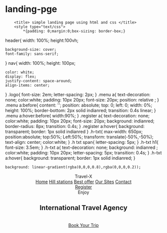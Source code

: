 # landing-pge
<!DOCTYPE html>
<html>
    <head>
        

        <title> simple landing page using html and css </title>
        <style type="text/css">
            *{padding: 0;margin:0;box-sizing: border-box;}
header{
    width: 100%;
    height:100vh;
    
    background-size: cover;
    font-family: sans-serif;
}
nav{
    width: 100%;
    height: 100px;
    
    color: white;
    display: flex;
    justify-content: space-around;
    align-items: center;
}
 .logo{
    font-size: 2em;
    letter-spacing: 2px;
 }
 .menu a{
    text-decoration: none;
    color:white;
    padding: 10px 20px;
    font-size: 20px;
    position: relative ;
 }
  .menu a:before{
    content: '';
    position: absolute;
    top: 0;
    left: 0;
    width: 0%;
    height: 100%;
    border-bottom: 2px solid indianred;
    transition: 0.4s linear;
  }
  .menu a:hover:before{
    width:90%;
  }
 .register a{
    text-decoration: none;
    color:white;
    padding: 10px 20px;
    font-size: 20px;
    background: indianred;
    border-radius: 8px;
    transition: 0.4s;
 }
 .register a:hover{
    background: transparent;
    border: 1px solid indianred
 }
 .h-txt{
    max-width: 650px;
    position:absolute;
    top:50%;
    Left:50%;
    transform: translate(-50%,-50%);
    text-align: center;
    color:white;
 }
 .h txt span{
    letter-spacing: 5px;
 }
 .h-txt h1{
    font-size: 3.5em;
 }
 .h-txt a{
    text-decoration: none;
    background: indianred ;
    color:white;
    padding: 10px 20px;
    letter-spacing: 5px;
    transition: 0.4s;
 }
 .h-txt a:hover{
    background: transparent;
    border: 1px solid indianred;
 }
 </style>
 </head>
    <body background="C:\Users\hp\Downloads\pexels-photo-2468773.jpeg">

    background: linear-gradient(rgba(0,0,0,0.8),rgba(0,0,0,0.2));
    
<header>
    <nav>
        <div class="logo">
            Travel-X
        </div>
        <div class="menu">
            <a href="#"> Home</a>
            <a href="#">Hill stations</a>
            <a href="#"> Best offer</a>
            <a href="#"> Our Sites</a>
            <a href="#"> Contact</a>
        </div>
        <div class="register">
            <a href="#"> Register</a>
        </div>
    </nav>
    <section  class="h-txt">
        <span> Enjoy</span>
        <h1> International Travel Agency</h1>
        <br>
        <a href="#"> Book Your Trip</a>
    </section>
</header>
</html>
